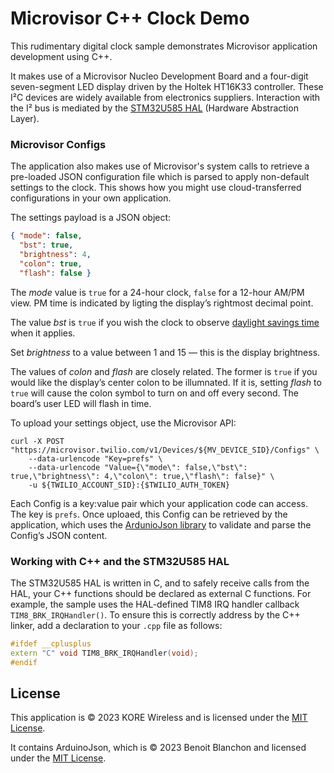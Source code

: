 # Microvisor C++ Clock Demo

This rudimentary digital clock sample demonstrates Microvisor application development using C++.

It makes use of a Microvisor Nucleo Development Board and a four-digit seven-segment LED display driven by the Holtek HT16K33 controller. These I&sup2;C devices are widely available from electronics suppliers. Interaction with the I&sup2; bus is mediated by the [STM32U585 HAL](#working-with-c-and-the-stm32u585-hal) (Hardware Abstraction Layer).

### Microvisor Configs

The application also makes use of Microvisor's system calls to retrieve a pre-loaded JSON configuration file which is parsed to apply non-default settings to the clock. This shows how you might use cloud-transferred configurations in your own application.

The settings payload is a JSON object:

```json
{ "mode": false, 
  "bst": true, 
  "brightness": 4, 
  "colon": true, 
  "flash": false }
```

The *mode* value is `true` for a 24-hour clock, `false` for a 12-hour AM/PM view. PM time is indicated by ligting the display’s rightmost decimal point. 

The value *bst* is `true` if you wish the clock to observe [daylight savings time]() when it applies.

Set *brightness* to a value between 1 and 15 — this is the display brightness.

The values of *colon* and *flash* are closely related. The former is `true` if you would like the display’s center colon to be illumnated. If it is, setting *flash* to `true` will cause the colon symbol to turn on and off every second. The board’s user LED will flash in time.

To upload your settings object, use the Microvisor API:

```shell
curl -X POST "https://microvisor.twilio.com/v1/Devices/${MV_DEVICE_SID}/Configs" \
    --data-urlencode "Key=prefs" \
    --data-urlencode "Value={\"mode\": false,\"bst\": true,\"brightness\": 4,\"colon\": true,\"flash\": false}" \
    -u ${TWILIO_ACCOUNT_SID}:{$TWILIO_AUTH_TOKEN}
``` 

Each Config is a key:value pair which your application code can access. The key is `prefs`. Once uploaed, this Config can be retrieved by the application, which uses the [ArdunioJson library](https://arduinojson.org/) to validate and parse the Config’s JSON content.

### Working with C++ and the STM32U585 HAL

The STM32U585 HAL is written in C, and to safely receive calls from the HAL, your C++ functions should be declared as external C functions. For example, the sample uses the HAL-defined TIM8 IRQ handler callback `TIM8_BRK_IRQHandler()`. To ensure this is correctly address by the C++ linker, add a declaration to your `.cpp` file as follows:

```c++
#ifdef __cplusplus
extern "C" void TIM8_BRK_IRQHandler(void);
#endif
```


## License

This application is © 2023 KORE Wireless and is licensed under the [MIT License](.LICENSE.md).

It contains ArduinoJson, which is © 2023 Benoit Blanchon and licensed under the [MIT License](.LICENSE.md).
